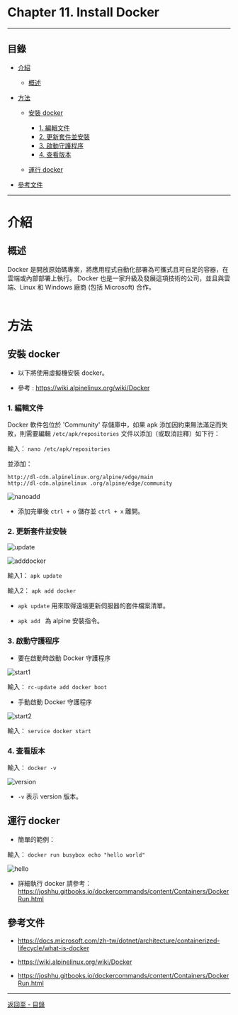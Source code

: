 # Chapter 11. Install Docker

* * *
## 目錄

*   [介紹](#docker)
    *   [概述](#overview)

*   [方法](#method)
    *   [安裝 docker](#install)
        *   [1. 編輯文件](#Community)
        *   [2. 更新套件並安裝](#update)
        *   [3. 啟動守護程序](#start)
        *   [4. 查看版本](#check)

    *   [運行 docker](#run)
       
*   [參考文件](#references)

* * *

<h1 id="docker">介紹</h1> 

<h2 id="overview">概述</h2> 

Docker 是開放原始碼專案，將應用程式自動化部署為可攜式且可自足的容器，在雲端或內部部署上執行。 Docker 也是一家升級及發展這項技術的公司，並且與雲端、Linux 和 Windows 廠商 (包括 Microsoft) 合作。<br /> <br />

<h1 id="method">方法</h1> 

<h2 id="install">安裝 docker</h2>

* 以下將使用虛擬機安裝 docker。

* 參考 : https://wiki.alpinelinux.org/wiki/Docker

<h3 id="Community">1. 編輯文件</h3>

Docker 軟件包位於 'Community' 存儲庫中，如果 apk 添加因約束無法滿足而失敗，則需要編輯 `/etc/apk/repositories` 文件以添加（或取消註釋）如下行：

輸入： `nano /etc/apk/repositories` <br />

並添加：

    http://dl-cdn.alpinelinux.org/alpine/edge/main
    http://dl-cdn.alpinelinux .org/alpine/edge/community
 
![nanoadd](https://i.imgur.com/VmOf8kW.png)


* 添加完畢後 `ctrl + o` 儲存並 `ctrl + x` 離開。

<h3 id="update">2. 更新套件並安裝</h3>

![update](https://i.imgur.com/f0DSbYz.png)


![adddocker](https://i.imgur.com/KEUS4dj.png)


輸入1： `apk update` <br />

輸入2： `apk add docker` <br />

* `apk update` 用來取得遠端更新伺服器的套件檔案清單。

* `apk add ` 為 alpine 安裝指令。

<h3 id="start">3. 啟動守護程序</h3>

* 要在啟動時啟動 Docker 守護程序

![start1](https://i.imgur.com/aIaeHdr.png)


輸入： `rc-update add docker boot` <br />

* 手動啟動 Docker 守護程序

![start2](https://i.imgur.com/nSmC0UL.png)


輸入： `service docker start` <br />

<h3 id="check">4. 查看版本</h3>

輸入： `docker -v` <br />

![version](https://i.imgur.com/AZIiuyC.png)

* `-v` 表示 version 版本。

<h2 id="run">運行 docker</h2>

* 簡單的範例：

輸入： `docker run busybox echo "hello world"` <br />

![hello](https://i.imgur.com/uypxRAq.png)


* 詳細執行 docker 請參考：https://joshhu.gitbooks.io/dockercommands/content/Containers/DockerRun.html

<h2 id="references">參考文件</h2>

- https://docs.microsoft.com/zh-tw/dotnet/architecture/containerized-lifecycle/what-is-docker

- https://wiki.alpinelinux.org/wiki/Docker

- https://joshhu.gitbooks.io/dockercommands/content/Containers/DockerRun.html

---

[返回至 - 目錄](https://github.com/xuan103/Alpine_2021)